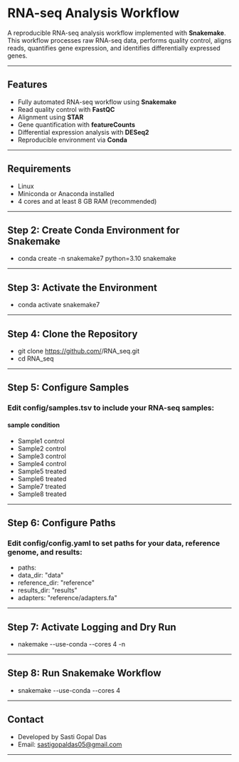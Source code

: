 
# RNA-seq Analysis Workflow

A reproducible RNA-seq analysis workflow implemented with **Snakemake**.  
This workflow processes raw RNA-seq data, performs quality control, aligns reads, quantifies gene expression, and identifies differentially expressed genes.

---

## Features

- Fully automated RNA-seq workflow using **Snakemake**  
- Read quality control with **FastQC**  
- Alignment using **STAR**  
- Gene quantification with **featureCounts**  
- Differential expression analysis with **DESeq2**  
- Reproducible environment via **Conda**  

---

## Requirements

- Linux  
- Miniconda or Anaconda installed  
- 4 cores and at least 8 GB RAM (recommended)  

---

## Step 2: Create Conda Environment for Snakemake

- conda create -n snakemake7 python=3.10 snakemake
---

## Step 3: Activate the Environment
- conda activate snakemake7
---

## Step 4: Clone the Repository
- git clone https://github.com/<your-username>/RNA_seq.git
- cd RNA_seq
---

## Step 5: Configure Samples
### Edit config/samples.tsv to include your RNA-seq samples:
#### sample	condition

- Sample1  control
- Sample2	control
- Sample3  control
- Sample4	control	
- Sample5  treated	
- Sample6	treated	
- Sample7  treated	
- Sample8	treated

---

## Step 6: Configure Paths
### Edit config/config.yaml to set paths for your data, reference genome, and results:
- paths:
-   data_dir: "data"
-   reference_dir: "reference"
-   results_dir: "results"
-   adapters: "reference/adapters.fa"
---

## Step 7: Activate Logging and Dry Run
- nakemake --use-conda --cores 4 -n
---

## Step 8: Run Snakemake Workflow
- snakemake --use-conda --cores 4
---
## Contact
- Developed by Sasti Gopal Das
- Email: sastigopaldas05@gmail.com
---


